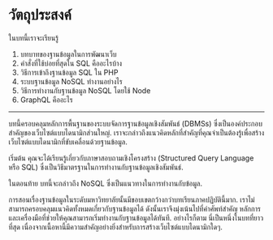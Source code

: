 # วัตถุประสงค์

ในบทนี้เราจะเรียนรู้

1. บทบาทของฐานข้อมูลในการพัฒนาเว็บ
2. คำสั่งที่ใช้บ่อยที่สุดใน SQL คืออะไรบ้าง
3. วิธีการเข้าถึงฐานข้อมูล SQL ใน PHP
4. ระบบฐานข้อมูล NoSQL ทำงานอย่างไร
5. วิธีการทำงานกับฐานข้อมูล NoSQL โดยใช้ Node
6. GraphQL คืออะไร

***

บทนี้ครอบคลุมหลักการพื้นฐานของระบบจัดการฐานข้อมูลเชิงสัมพันธ์ (DBMSs) ซึ่งเป็นองค์ประกอบสำคัญของเว็บไซต์แบบไดนามิกส่วนใหญ่. เราจะกล่าวถึงแนวคิดหลักที่สำคัญที่คุณจำเป็นต้องรู้เพื่อสร้างเว็บไซต์แบบไดนามิกที่ขับเคลื่อนด้วยฐานข้อมูล.

เริ่มต้น คุณจะได้เรียนรู้เกี่ยวกับภาษาสอบถามเชิงโครงสร้าง (Structured Query Language หรือ SQL) ซึ่งเป็นวิธีมาตรฐานในการทำงานกับฐานข้อมูลเชิงสัมพันธ์.

ในตอนท้าย บทนี้จะกล่าวถึง NoSQL ซึ่งเป็นแนวทางในการทำงานกับข้อมูล.

การสอนเรื่องฐานข้อมูลในระดับมหาวิทยาลัยนั้นมีขอบเขตกว้างกว่าบทเรียนภาคปฏิบัตินี้มาก. เราไม่สามารถครอบคลุมแนวคิดทั้งหมดเกี่ยวกับฐานข้อมูลได้ ดังนั้นเราจึงมุ่งเน้นไปที่คำศัพท์สำคัญ หลักการ และเครื่องมือที่ช่วยให้คุณสามารถเริ่มทำงานกับฐานข้อมูลได้ทันที. อย่างไรก็ตาม นี่เป็นหนึ่งในบทที่ยาวที่สุด  เนื่องจากเนื้อหานี้มีความสำคัญอย่างยิ่งสำหรับการสร้างเว็บไซต์แบบไดนามิกใดๆ.
